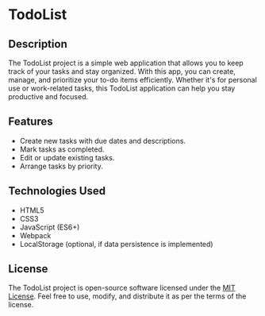 # TodoList

## Description

The TodoList project is a simple web application that allows you to keep track of your tasks and stay organized. With this app, you can create, manage, and prioritize your to-do items efficiently. Whether it's for personal use or work-related tasks, this TodoList application can help you stay productive and focused.

## Features

- Create new tasks with due dates and descriptions.
- Mark tasks as completed.
- Edit or update existing tasks.
- Arrange tasks by priority.

## Technologies Used

- HTML5
- CSS3
- JavaScript (ES6+)
- Webpack
- LocalStorage (optional, if data persistence is implemented)

## License

The TodoList project is open-source software licensed under the [MIT License](LICENSE). Feel free to use, modify, and distribute it as per the terms of the license.
